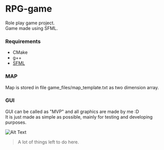 # RPG-game

Role play game project. <br>
Game made using SFML. <br>
### Requirements
- CMake
- g++
- [SFML](https://www.sfml-dev.org/download/sfml/2.5.1/)

### MAP

Map is stored in file game_files/map_template.txt as two dimension array.

### GUI

GUI can be called as "MVP" and all graphics are made by me :D <br>
It is just made as simple as possible, mainly for testing and developing purposes.

![Alt Text](https://i.imgur.com/UfD55iU.png)

> A lot of things left to do here. <br>
